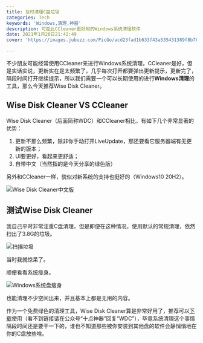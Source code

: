 ```yaml
---
title: 及时清理C盘垃圾
categories: Tech
keywords: 'Windows,清理,神器'
description: 可能比CCleaner更好用的Windows系统清理软件
date: 2021年1月28日21:42:49
cover: 'https://images.jubuzz.com/PicGo/acd23fad1b633f43a535431389f8b7bc-1033c8.png'

---
```


不少朋友可能经常使用CCleaner来进行Windows系统清理，CCleaner是好，但是实话实说，更新实在是太频繁了，几乎每次打开都要弹出更新提示，更新完了，隔段时间打开继续提示，所以我们需要一个可以长期使用的进行**Windows清理**的工具，那么今天推荐Wise Disk Cleaner。

## Wise Disk Cleaner VS CCleaner

Wise Disk Cleaner（后面简称WDC）和CCleaner相比，有如下几个非常显著的优势：

1. 更新不那么频繁，除非你手动打开LiveUpdate，那还要看它服务器端有无更新的版本；
2. UI要更好，看起来更舒适；
3. 自带中文（当然指的是今天分享的绿色版）

另外和CCleaner一样，貌似对新系统的支持也挺好的（Windows10 20H2）。

![Wise Disk Cleaner中文版](https://images.jubuzz.com/PicGo/acd23fad1b633f43a535431389f8b7bc-1033c8.png)

## 测试Wise Disk Cleaner

我自己平时非常注重C盘清理，但是即便在这种情况，使用默认的常规清理，依然扫出了3.8G的垃圾。

![扫描垃圾](https://images.jubuzz.com/PicGo/2de87f311cf2c95618e03768e67730ef-7117ad.png)

当时我就惊呆了。

顺便看看系统瘦身。

![Windows系统盘瘦身](https://images.jubuzz.com/PicGo/82ff4fee65d9c04eaf2d95cc92421543-c39740.png)

也能清理不少空间出来，并且基本上都是无用的内容。

作为一个免费绿色的清理工具，Wise Disk Cleaner算是非常好用了，推荐可以[下载](https://jubuzz.lanzous.com/iWyaAl02y4b)使用（看不到链接请在公众号“十点神器”回复“WDC”），毕竟系统清理这个事情隔段时间还是要干一下的，谁也不知道那些被你安装到其他盘的软件会静悄悄地在你的C盘放些啥。